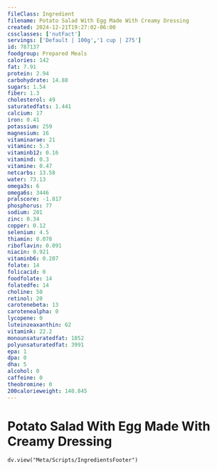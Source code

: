 ```yaml
---
fileClass: Ingredient
filename: Potato Salad With Egg Made With Creamy Dressing
created: 2024-12-21T19:27:02-06:00
cssclasses: ['nutFact']
servings: ['Default | 100g','1 cup | 275']
id: 787137
foodgroup: Prepared Meals
calories: 142
fat: 7.91
protein: 2.94
carbohydrate: 14.88
sugars: 1.54
fiber: 1.3
cholesterol: 49
saturatedfats: 1.441
calcium: 17
iron: 0.41
potassium: 259
magnesium: 16
vitaminarae: 21
vitaminc: 5.3
vitaminb12: 0.16
vitamind: 0.3
vitamine: 0.47
netcarbs: 13.58
water: 73.13
omega3s: 6
omega6s: 3446
pralscore: -1.817
phosphorus: 77
sodium: 201
zinc: 0.34
copper: 0.12
selenium: 4.5
thiamin: 0.078
riboflavin: 0.091
niacin: 0.921
vitaminb6: 0.207
folate: 14
folicacid: 0
foodfolate: 14
folatedfe: 14
choline: 50
retinol: 20
carotenebeta: 13
carotenealpha: 0
lycopene: 0
luteinzeaxanthin: 62
vitamink: 22.2
monounsaturatedfat: 1852
polyunsaturatedfat: 3991
epa: 1
dpa: 0
dha: 5
alcohol: 0
caffeine: 0
theobromine: 0
200calorieweight: 140.845
---
```


# Potato Salad With Egg Made With Creamy Dressing

```dataviewjs
dv.view("Meta/Scripts/IngredientsFooter")
```
